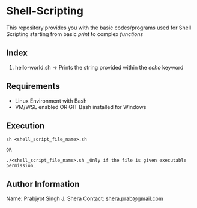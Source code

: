 # Shell-Scripting

This repository provides you with the basic codes/programs used for Shell Scripting starting from basic *print* to complex *functions*

## Index

1. hello-world.sh -> Prints the string provided within the *echo* keyword

## Requirements

 - Linux Environment with Bash
 - VM/WSL enabled OR GIT Bash installed for Windows

## Execution

```
sh <shell_script_file_name>.sh

OR

./<shell_script_file_name>.sh _Only if the file is given executable permission_
```

## Author Information

Name: Prabjyot Singh J. Shera
Contact: shera.prab@gmail.com
